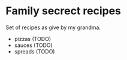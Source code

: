 # Family secrect recipes

Set of recipes as give by my grandma.

- pizzas (TODO)
- sauces (TODO)
- spreads (TODO)

